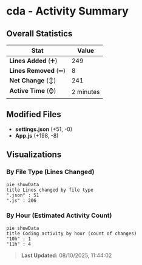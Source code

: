 # cda - Activity Summary 

## Overall Statistics

| Stat                   | Value                                                             |
| ---------------------- | ----------------------------------------------------------------- |
| **Lines Added** (➕)   | 249                                          |
| **Lines Removed** (➖) | 8                                        |
| **Net Change** (↕)    | 241                |
| **Active Time** (⌚)   | 2 minutes |


## Modified Files
- **settings.json** (+51, -0)
- **App.js** (+198, -8)

## Visualizations

### By File Type (Lines Changed)

```mermaid
pie showData
title Lines changed by file type
".json" : 51
".js" : 206
```

### By Hour (Estimated Activity Count)

```mermaid
pie showData
title Coding activity by hour (count of changes)
"10h" : 1
"11h" : 4
```


> **Last Updated:** 08/10/2025, 11:44:02